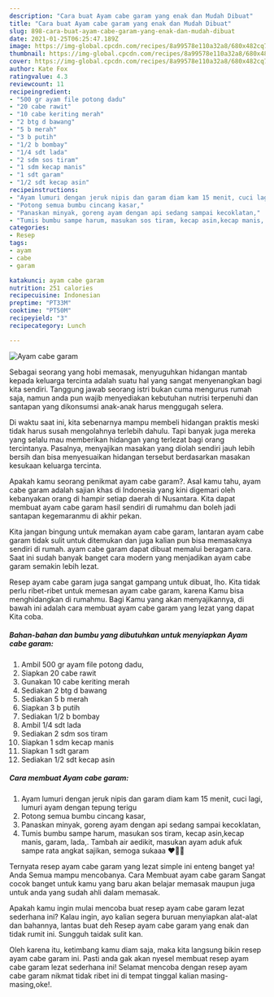 ```yaml
---
description: "Cara buat Ayam cabe garam yang enak dan Mudah Dibuat"
title: "Cara buat Ayam cabe garam yang enak dan Mudah Dibuat"
slug: 898-cara-buat-ayam-cabe-garam-yang-enak-dan-mudah-dibuat
date: 2021-01-25T06:25:47.189Z
image: https://img-global.cpcdn.com/recipes/8a99578e110a32a8/680x482cq70/ayam-cabe-garam-foto-resep-utama.jpg
thumbnail: https://img-global.cpcdn.com/recipes/8a99578e110a32a8/680x482cq70/ayam-cabe-garam-foto-resep-utama.jpg
cover: https://img-global.cpcdn.com/recipes/8a99578e110a32a8/680x482cq70/ayam-cabe-garam-foto-resep-utama.jpg
author: Kate Fox
ratingvalue: 4.3
reviewcount: 11
recipeingredient:
- "500 gr ayam file potong dadu"
- "20 cabe rawit"
- "10 cabe keriting merah"
- "2 btg d bawang"
- "5 b merah"
- "3 b putih"
- "1/2 b bombay"
- "1/4 sdt lada"
- "2 sdm sos tiram"
- "1 sdm kecap manis"
- "1 sdt garam"
- "1/2 sdt kecap asin"
recipeinstructions:
- "Ayam lumuri dengan jeruk nipis dan garam diam kam 15 menit, cuci lagi, lumuri ayam dengan tepung terigu"
- "Potong semua bumbu cincang kasar,"
- "Panaskan minyak, goreng ayam dengan api sedang sampai kecoklatan,"
- "Tumis bumbu sampe harum, masukan sos tiram, kecap asin,kecap manis, garam, lada,. Tambah air aedikit, masukan ayam aduk afuk sampe rata angkat sajikan, semoga sukaaa ♥️🤗🤗"
categories:
- Resep
tags:
- ayam
- cabe
- garam

katakunci: ayam cabe garam 
nutrition: 251 calories
recipecuisine: Indonesian
preptime: "PT33M"
cooktime: "PT50M"
recipeyield: "3"
recipecategory: Lunch

---
```



![Ayam cabe garam](https://img-global.cpcdn.com/recipes/8a99578e110a32a8/680x482cq70/ayam-cabe-garam-foto-resep-utama.jpg)

Sebagai seorang yang hobi memasak, menyuguhkan hidangan mantab kepada keluarga tercinta adalah suatu hal yang sangat menyenangkan bagi kita sendiri. Tanggung jawab seorang istri bukan cuma mengurus rumah saja, namun anda pun wajib menyediakan kebutuhan nutrisi terpenuhi dan santapan yang dikonsumsi anak-anak harus menggugah selera.

Di waktu  saat ini, kita sebenarnya mampu membeli hidangan praktis meski tidak harus susah mengolahnya terlebih dahulu. Tapi banyak juga mereka yang selalu mau memberikan hidangan yang terlezat bagi orang tercintanya. Pasalnya, menyajikan masakan yang diolah sendiri jauh lebih bersih dan bisa menyesuaikan hidangan tersebut berdasarkan masakan kesukaan keluarga tercinta. 



Apakah kamu seorang penikmat ayam cabe garam?. Asal kamu tahu, ayam cabe garam adalah sajian khas di Indonesia yang kini digemari oleh kebanyakan orang di hampir setiap daerah di Nusantara. Kita dapat membuat ayam cabe garam hasil sendiri di rumahmu dan boleh jadi santapan kegemaranmu di akhir pekan.

Kita jangan bingung untuk memakan ayam cabe garam, lantaran ayam cabe garam tidak sulit untuk ditemukan dan juga kalian pun bisa memasaknya sendiri di rumah. ayam cabe garam dapat dibuat memalui beragam cara. Saat ini sudah banyak banget cara modern yang menjadikan ayam cabe garam semakin lebih lezat.

Resep ayam cabe garam juga sangat gampang untuk dibuat, lho. Kita tidak perlu ribet-ribet untuk memesan ayam cabe garam, karena Kamu bisa menghidangkan di rumahmu. Bagi Kamu yang akan menyajikannya, di bawah ini adalah cara membuat ayam cabe garam yang lezat yang dapat Kita coba.

<!--inarticleads1-->

##### Bahan-bahan dan bumbu yang dibutuhkan untuk menyiapkan Ayam cabe garam:

1. Ambil 500 gr ayam file potong dadu,
1. Siapkan 20 cabe rawit
1. Gunakan 10 cabe keriting merah
1. Sediakan 2 btg d bawang
1. Sediakan 5 b merah
1. Siapkan 3 b putih
1. Sediakan 1/2 b bombay
1. Ambil 1/4 sdt lada
1. Sediakan 2 sdm sos tiram
1. Siapkan 1 sdm kecap manis
1. Siapkan 1 sdt garam
1. Sediakan 1/2 sdt kecap asin




<!--inarticleads2-->

##### Cara membuat Ayam cabe garam:

1. Ayam lumuri dengan jeruk nipis dan garam diam kam 15 menit, cuci lagi, lumuri ayam dengan tepung terigu
1. Potong semua bumbu cincang kasar,
1. Panaskan minyak, goreng ayam dengan api sedang sampai kecoklatan,
1. Tumis bumbu sampe harum, masukan sos tiram, kecap asin,kecap manis, garam, lada,. Tambah air aedikit, masukan ayam aduk afuk sampe rata angkat sajikan, semoga sukaaa ♥️🤗🤗




Ternyata resep ayam cabe garam yang lezat simple ini enteng banget ya! Anda Semua mampu mencobanya. Cara Membuat ayam cabe garam Sangat cocok banget untuk kamu yang baru akan belajar memasak maupun juga untuk anda yang sudah ahli dalam memasak.

Apakah kamu ingin mulai mencoba buat resep ayam cabe garam lezat sederhana ini? Kalau ingin, ayo kalian segera buruan menyiapkan alat-alat dan bahannya, lantas buat deh Resep ayam cabe garam yang enak dan tidak rumit ini. Sungguh taidak sulit kan. 

Oleh karena itu, ketimbang kamu diam saja, maka kita langsung bikin resep ayam cabe garam ini. Pasti anda gak akan nyesel membuat resep ayam cabe garam lezat sederhana ini! Selamat mencoba dengan resep ayam cabe garam nikmat tidak ribet ini di tempat tinggal kalian masing-masing,oke!.

